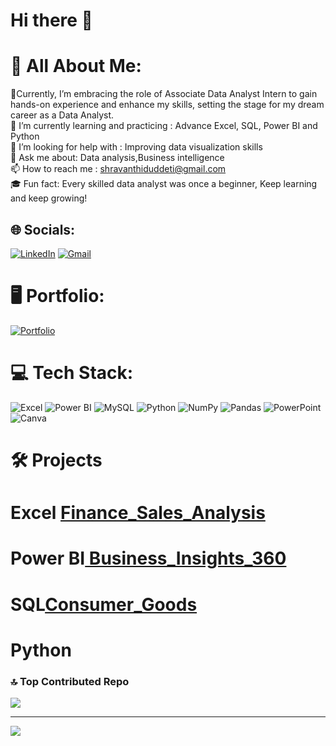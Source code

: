 # Hi there 👋

# 💫 All About Me:

🔭Currently, I’m embracing the role of Associate Data Analyst Intern to gain hands-on experience and enhance my skills, setting the stage for my dream career as a Data Analyst.<br>
🌱 I’m currently learning and practicing : Advance Excel, SQL, Power BI and Python<br>
🤔 I’m looking for help with : Improving data visualization skills<br>
💬 Ask me about: Data analysis,Business intelligence<br>
📫 How to reach me : shravanthiduddeti@gmail.com<br>
🎓 Fun fact: Every skilled data analyst was once a beginner, Keep learning and keep growing!


## 🌐 Socials:
 [![LinkedIn](https://img.shields.io/badge/LinkedIn-%230077B5.svg?style=for-the-badge&logo=linkedin&logoColor=white)](https://www.linkedin.com/in/sravanthi-duddeti/) [![Gmail](https://img.shields.io/badge/Gmail-D14836?style=for-the-badge&logo=gmail&logoColor=white)](<shravanthiduddeti@gmail.com>)

# 🖥️ Portfolio:
[![Portfolio](https://img.shields.io/badge/Portfolio-%23D90007.svg?style=for-the-badge&logo=P&logoColor=white)](https://codebasics.io/portfolio/Sravanthi-Duddeti)

# 💻 Tech Stack:
![Excel](https://img.shields.io/badge/Microsoft%20Excel-217346?style=for-the-badge&logo=microsoft-excel&logoColor=white)
![Power BI](https://img.shields.io/badge/Power%20BI-F2C811?style=for-the-badge&logo=powerbi&logoColor=black)
![MySQL](https://img.shields.io/badge/MySQL-4479A1?style=for-the-badge&logo=mysql&logoColor=white)
![Python](https://img.shields.io/badge/Python-3670A0?style=for-the-badge&logo=python&logoColor=ffdd54)
![NumPy](https://img.shields.io/badge/NumPy-013243?style=for-the-badge&logo=numpy&logoColor=white)
![Pandas](https://img.shields.io/badge/Pandas-150458?style=for-the-badge&logo=pandas&logoColor=white)
![PowerPoint](https://img.shields.io/badge/Microsoft%20PowerPoint-B7472A?style=for-the-badge&logo=microsoft-powerpoint&logoColor=white)
![Canva](https://img.shields.io/badge/Canva-00C4CC?style=for-the-badge&logo=canva&logoColor=white)

# 🛠️ Projects
# Excel [Finance_Sales_Analysis](https://github.com/Sravanthi-Duddeti/Sales-Finance-Analytics)<br>
# Power BI[ Business_Insights_360](https://github.com/Sravanthi-Duddeti/Business_Insights_360)<br>
# SQL[Consumer_Goods](https://github.com/Sravanthi-Duddeti/AD-HOC-INSIGHTS-ON-CONSUMER-GOODS)<BR>
# Python


### 🔝 Top Contributed Repo
![](https://github-contributor-stats.vercel.app/api?username=Sravanthi-Duddeti&limit=5&theme=dark&combine_all_yearly_contributions=true)

---
[![](https://visitcount.itsvg.in/api?id=Sravanthi-Duddeti&icon=0&color=0)](https://visitcount.itsvg.in)

<!-- Proudly created with GPRM ( https://gprm.itsvg.in ) -->

